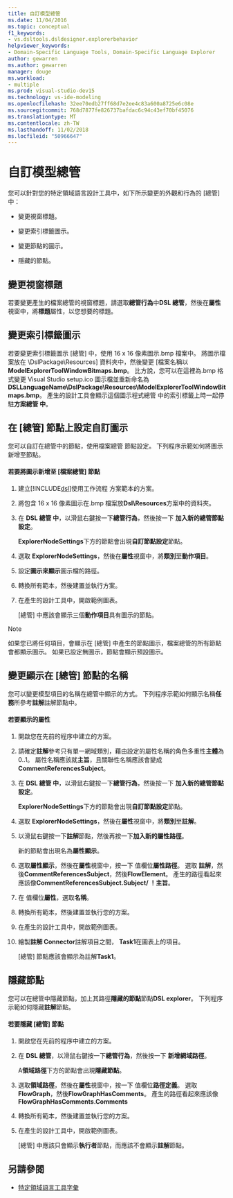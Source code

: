 ```yaml
---
title: 自訂模型總管
ms.date: 11/04/2016
ms.topic: conceptual
f1_keywords:
- vs.dsltools.dsldesigner.explorerbehavior
helpviewer_keywords:
- Domain-Specific Language Tools, Domain-Specific Language Explorer
author: gewarren
ms.author: gewarren
manager: douge
ms.workload:
- multiple
ms.prod: visual-studio-dev15
ms.technology: vs-ide-modeling
ms.openlocfilehash: 32ee70edb27ff68d7e2ee4c83a600a8725e6c08e
ms.sourcegitcommit: 768d7877fe826737bafdac6c94c43ef70bf45076
ms.translationtype: MT
ms.contentlocale: zh-TW
ms.lasthandoff: 11/02/2018
ms.locfileid: "50966647"
---
```

# <a name="customizing-the-model-explorer"></a>自訂模型總管
您可以針對您的特定領域語言設計工具中，如下所示變更的外觀和行為的 [總管] 中：

-   變更視窗標題。

-   變更索引標籤圖示。

-   變更節點的圖示。

-   隱藏的節點。

## <a name="changing-the-window-title"></a>變更視窗標題
 若要變更產生的檔案總管的視窗標題，請選取**總管行為**中**DSL 總管**，然後在**屬性**視窗中，將**標題**屬性，以您想要的標題。

## <a name="changing-the-tab-icon"></a>變更索引標籤圖示
 若要變更索引標籤圖示 [總管] 中，使用 16 x 16 像素圖示.bmp 檔案中。 將圖示檔案放在 \DslPackage\Resources\] 資料夾中，然後變更 [檔案名稱以**ModelExplorerToolWindowBitmaps.bmp**。 比方說，您可以在這裡為.bmp 格式變更 Visual Studio setup.ico 圖示檔並重新命名為**DSLLanguageName\DslPackage\Resources\ModelExplorerToolWindowBitmaps.bmp**。 產生的設計工具會顯示這個圖示程式總管 中的索引標籤上時一起停駐**方案總管 中**。

## <a name="setting-custom-icons-on-explorer-nodes"></a>在 [總管] 節點上設定自訂圖示
 您可以自訂在總管中的節點，使用檔案總管 節點設定。 下列程序示範如何將圖示新增至節點。

#### <a name="to-add-an-icon-to-an-explorer-node"></a>若要將圖示新增至 [檔案總管] 節點

1. 建立[!INCLUDE[dsl](../modeling/includes/dsl_md.md)]使用工作流程 方案範本的方案。

2. 將包含 16 x 16 像素圖示在.bmp 檔案放**Dsl\Resources**方案中的資料夾。

3. 在  **DSL 總管 中**，以滑鼠右鍵按一下**總管行為**，然後按一下 **加入新的總管節點設定**。

    **ExplorerNodeSettings**下方的節點會出現**自訂節點設定**節點。

4. 選取  **ExplorerNodeSettings**，然後在**屬性**視窗中，將**類別**至**動作項目**。

5. 設定**圖示來顯示**圖示檔的路徑。

6. 轉換所有範本，然後建置並執行方案。

7. 在產生的設計工具中，開啟範例圖表。

    [總管] 中應該會顯示三個**動作項目**具有圖示的節點。

> [!NOTE]
>  如果您已將任何項目，會顯示在 [總管] 中產生的節點圖示，檔案總管的所有節點會都顯示圖示。 如果已設定無圖示，節點會顯示預設圖示。

## <a name="changing-the-name-displayed-on-an-explorer-node"></a>變更顯示在 [總管] 節點的名稱
 您可以變更模型項目的名稱在總管中顯示的方式。 下列程序示範如何顯示名稱**任務**所參考**註解**註解節點中。

#### <a name="to-display-a-property"></a>若要顯示的屬性

1.  開啟您在先前的程序中建立的方案。

2.  請確定**註解**參考只有單一網域類別，藉由設定的屬性名稱的角色多重性**主體**為 0..1。 屬性名稱應該就**主旨**，且關聯性名稱應該會變成**CommentReferencesSubject**。

3.  在  **DSL 總管 中**，以滑鼠右鍵按一下**總管行為**，然後按一下 **加入新的總管節點設定**。

     **ExplorerNodeSettings**下方的節點會出現**自訂節點設定**節點。

4.  選取  **ExplorerNodeSettings**，然後在**屬性**視窗中，將**類別**至**註解**。

5.  以滑鼠右鍵按一下**註解**節點，然後再按一下**加入新的屬性路徑**。

     新的節點會出現名為**屬性顯示**。

6.  選取**屬性顯示**，然後在**屬性**視窗中，按一下 值欄位**屬性路徑**。 選取 **註解**，然後**CommentReferencesSubject**，然後**FlowElement**。 產生的路徑看起來應該像**CommentReferencesSubject.Subject/ ！主旨**。

7.  在 值欄位**屬性**，選取**名稱**。

8.  轉換所有範本，然後建置並執行您的方案。

9. 在產生的設計工具中，開啟範例圖表。

10. 繪製**註解 Connector**註解項目之間， **Task1**在圖表上的項目。

     [總管] 節點應該會顯示為註解**Task1**。

## <a name="hiding-nodes"></a>隱藏節點
 您可以在總管中隱藏節點，加上其路徑**隱藏的節點**節點**DSL explorer**。 下列程序示範如何隱藏**註解**節點。

#### <a name="to-hide-an-explorer-node"></a>若要隱藏 [總管] 節點

1.  開啟您在先前的程序中建立的方案。

2.  在  **DSL 總管**，以滑鼠右鍵按一下**總管行為**，然後按一下 **新增網域路徑**。

     A**領域路徑**下方的節點會出現**隱藏節點**。

3.  選取**領域路徑**，然後在**屬性**視窗中，按一下 值欄位**路徑定義**。 選取  **FlowGraph**，然後**FlowGraphHasComments**。 產生的路徑看起來應該像**FlowGraphHasComments.Comments**

4.  轉換所有範本，然後建置並執行您的方案。

5.  在產生的設計工具中，開啟範例圖表。

     [總管] 中應該只會顯示**執行者**節點，而應該不會顯示**註解**節點。

## <a name="see-also"></a>另請參閱

- [特定領域語言工具字彙](https://msdn.microsoft.com/ca5e84cb-a315-465c-be24-76aa3df276aa)